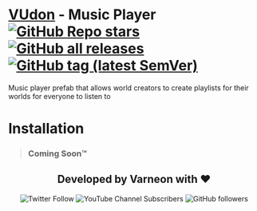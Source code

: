 <div>

# [VUdon](https://github.com/Varneon/VUdon) - Music Player [![GitHub Repo stars](https://img.shields.io/github/stars/Varneon/VUdon-MusicPlayer?style=flat&label=Stars)](https://github.com/Varneon/VUdon-MusicPlayer/stargazers) [![GitHub all releases](https://img.shields.io/github/downloads/Varneon/VUdon-MusicPlayer/total?color=blue&label=Downloads&style=flat)](https://github.com/Varneon/VUdon-MusicPlayer/releases) [![GitHub tag (latest SemVer)](https://img.shields.io/github/v/tag/Varneon/VUdon-MusicPlayer?color=blue&label=Release&sort=semver&style=flat)](https://github.com/Varneon/VUdon-MusicPlayer/releases/latest)

</div>

Music player prefab that allows world creators to create playlists for their worlds for everyone to listen to

# Installation

> ### Coming Soon™

<div align="center">

## Developed by Varneon with :hearts:

![Twitter Follow](https://img.shields.io/twitter/follow/Varneon?color=%231c9cea&label=%40Varneon&logo=Twitter&style=for-the-badge)
![YouTube Channel Subscribers](https://img.shields.io/youtube/channel/subscribers/UCKTxeXy7gyaxr-YA9qGWOYg?color=%23FF0000&label=Varneon&logo=YouTube&style=for-the-badge)
![GitHub followers](https://img.shields.io/github/followers/Varneon?color=%23303030&label=Varneon&logo=GitHub&style=for-the-badge)

</div>
